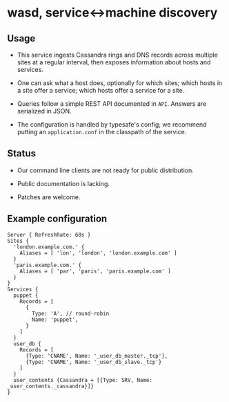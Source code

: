 wasd, service↔machine discovery
===============================


Usage
-----

- This service ingests Cassandra rings and DNS records across multiple sites at a regular interval, then exposes information about hosts and services.

- One can ask what a host does, optionally for which sites; which hosts in a site offer a service; which hosts offer a service for a site.

- Queries follow a simple REST API documented in `API`. Answers are serialized in JSON.

- The configuration is handled by typesafe's config; we recommend putting an `application.conf` in the classpath of the service.


Status
------

- Our command line clients are not ready for public distribution.

- Public documentation is lacking.

- Patches are welcome.


Example configuration
---------------------

    Server { RefreshRate: 60s }
    Sites {
      'london.example.com.' {
        Aliases = [ 'lon', 'london', 'london.example.com' ]
      }
      'paris.example.com.' {
        Aliases = [ 'par', 'paris', 'paris.example.com' ]
      }
    }
    Services {
      puppet {
        Records = [
          {
            Type: 'A', // round-robin
            Name: 'puppet',
          }
        ]
      }
      user_db {
        Records = [
          {Type: 'CNAME', Name: '_user_db_master._tcp'},
          {Type: 'CNAME', Name: '_user_db_slave._tcp'}
        ]
      }
      user_contents {Cassandra = [{Type: SRV, Name: _user_contents._cassandra}]}
    }